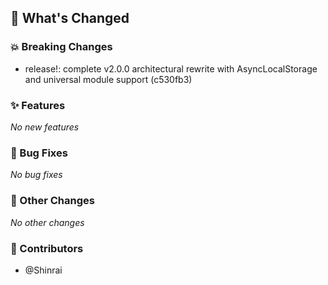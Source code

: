 ## 🚀 What's Changed

### 💥 Breaking Changes
- release!: complete v2.0.0 architectural rewrite with AsyncLocalStorage and universal module support (c530fb3)


### ✨ Features
_No new features_

### 🐛 Bug Fixes
_No bug fixes_

### 🔧 Other Changes
_No other changes_

### 👥 Contributors
- @Shinrai
